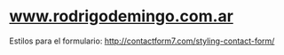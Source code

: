 www.rodrigodemingo.com.ar
=========================
Estilos para el formulario: http://contactform7.com/styling-contact-form/